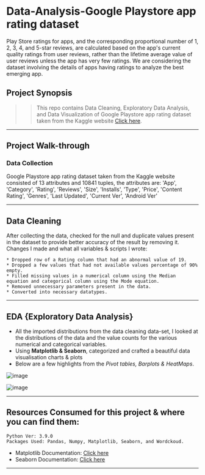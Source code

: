 # Data-Analysis-Google Playstore app rating dataset


Play Store ratings for apps, and the corresponding proportional number of 1, 2, 3, 4, and 5-star reviews, are calculated based on the app's current quality ratings from user reviews, rather than the lifetime average value of user reviews unless the app has very few ratings. We are considering the dataset involving the details of apps having ratings to analyze the best emerging app.

## Project Synopsis

>> This repo contains Data Cleaning, Exploratory Data Analysis, and Data Visualization of Google Playstore app rating dataset taken from the Kaggle website [Click here](https://www.kaggle.com).

-------------------------------
## Project Walk-through

### Data Collection

Google Playstore app rating dataset taken from the Kaggle website consisted of 13 attributes and 10841 tuples, the attributes are:
 'App',
 'Category',
 'Rating',
 'Reviews',
 'Size',
 'Installs',
 'Type',
 'Price',
 'Content Rating',
 'Genres',
 'Last Updated',
 'Current Ver',
 'Android Ver'

------------------------------


## Data Cleaning

After collecting the data, checked for the null and duplicate values present in the dataset to provide better accuracy of the result by removing it. Changes I made and what all variables & scripts I wrote:

    * Dropped row of a Rating column that had an abnormal value of 19.
    * Dropped a few values that had not available values percentage of 90% empty. 
    * Filled missing values in a numerical column using the Median equation and categorical column using the Mode equation. 
    * Removed unnecessary parameters present in the data.
    * Converted into necessary datatypes.
-------------------------------
## EDA {Exploratory Data Analysis}

* All the imported distributions from the data cleaning data-set, I looked at the distributions of the data and the value counts for the various numerical and categorical variables.
* Using **Matplotlib & Seaborn**, categorized and crafted a beautiful data visualisation charts & plots
* Below are a few highlights from the *Pivot tables, Barplots & HeatMaps*.

![image](https://user-images.githubusercontent.com/98012611/155848837-ea64d4c1-2581-4f35-b013-c26010c72643.png)

![image](https://user-images.githubusercontent.com/98012611/155848850-0dcee5d5-4aa7-4076-9760-1057fac8d49f.png)

-----------------


## Resources Consumed for this project & where you can find them:

    Python Ver: 3.9.0
    Packages Used: Pandas, Numpy, Matplotlib, Seaborn, and Wordckoud.

* Matplotlib Documentation: [Click here](https://matplotlib.org/3.1.1/api/_as_gen/matplotlib.pyplot.boxplot.html?highlight=boxplot#matplotlib.pyplot.boxplot)
* Seaborn Documentation: [Click here](http://seaborn.pydata.org/examples/many_pairwise_correlations.html)

-----------------------------
